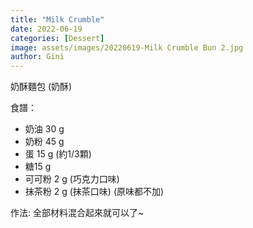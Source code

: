 ```yaml
---
title: "Milk Crumble"
date: 2022-06-19
categories: [Dessert]
image: assets/images/20220619-Milk Crumble Bun 2.jpg
author: Gini
---
```

奶酥麵包 (奶酥)

食譜：
- 奶油 30 g
- 奶粉 45 g
- 蛋 15 g (約1/3顆)
- 糖15 g
- 可可粉 2 g (巧克力口味)
- 抹茶粉 2 g (抹茶口味)
(原味都不加)

作法:
全部材料混合起來就可以了~
